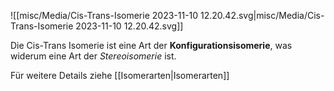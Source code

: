 
![[misc/Media/Cis-Trans-Isomerie 2023-11-10 12.20.42.svg|misc/Media/Cis-Trans-Isomerie 2023-11-10 12.20.42.svg]]

Die Cis-Trans Isomerie ist eine Art der **Konfigurationsisomerie**, was widerum eine Art der *Stereoisomerie* ist. 

Für weitere Details ziehe [[Isomerarten|Isomerarten]]